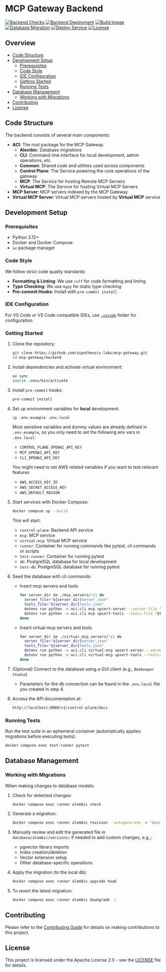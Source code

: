 # MCP Gateway Backend

[![Backend Checks](https://github.com/aipotheosis-labs/mcp-gateway/actions/workflows/backend-checks.yml/badge.svg)](https://github.com/aipotheosis-labs/mcp-gateway/actions/workflows/backend-checks.yml)
[![Backend Deployment](https://github.com/aipotheosis-labs/mcp-gateway/actions/workflows/backend-deployment.yml/badge.svg)](https://github.com/aipotheosis-labs/mcp-gateway/actions/workflows/backend-deployment.yml)
[![Build Image](https://github.com/aipotheosis-labs/mcp-gateway/actions/workflows/ecs-build-image.yml/badge.svg)](https://github.com/aipotheosis-labs/mcp-gateway/actions/workflows/ecs-build-image.yml)
[![Database Migration](https://github.com/aipotheosis-labs/mcp-gateway/actions/workflows/ecs-db-migration.yml/badge.svg)](https://github.com/aipotheosis-labs/mcp-gateway/actions/workflows/ecs-db-migration.yml)
[![Deploy Service](https://github.com/aipotheosis-labs/mcp-gateway/actions/workflows/ecs-deploy-service.yml/badge.svg)](https://github.com/aipotheosis-labs/mcp-gateway/actions/workflows/ecs-deploy-service.yml)
[![License](https://img.shields.io/badge/License-Apache_2.0-blue.svg)](https://opensource.org/licenses/Apache-2.0)

## Overview

- [Code Structure](#code-structure)
- [Development Setup](#development-setup)
   - [Prerequisites](#prerequisites)
   - [Code Style](#code-style)
   - [IDE Configuration](#ide-configuration)
   - [Getting Started](#getting-started)
   - [Running Tests](#running-tests)
- [Database Management](#database-management)
   - [Working with Migrations](#working-with-migrations)
- [Contributing](#contributing)
- [License](#license)


## Code Structure

The backend consists of several main components:

- **ACI**: The root package for the MCP Gateway.
  - **Alembic**: Database migrations
  - **CLI**: Command-line interface for local development, admin operations, etc.
  - **Common**: Shared code and utilities used across components
  - **Control Plane**: The Service powering the core operations of the gateway
  - **MCP**: The Service for hosting Remote MCP Servers
  - **Virtual MCP**: The Service for hosting Virtual MCP Servers
- **MCP Server**: MCP servers indexed by the MCP Gateway
- **Virtual MCP Server**: Virtual MCP servers hosted by **Virtual MCP** service

## Development Setup

### Prerequisites

- Python 3.12+
- Docker and Docker Compose
- `uv` package manager

### Code Style

We follow strict code quality standards:

- **Formatting & Linting**: We use `ruff` for code formatting and linting
- **Type Checking**: We use `mypy` for static type checking
- **Pre-commit Hooks**: Install with `pre-commit install`

### IDE Configuration

For VS Code or VS Code compatible IDEs, use [`.vscode`](../.vscode) folder for configuration.

### Getting Started

1. Clone the repository:

   ```bash
   git clone https://github.com/aipotheosis-labs/mcp-gateway.git
   cd mcp-gateway/backend
   ```

1. Install dependencies and activate virtual environment:

   ```bash
   uv sync
   source .venv/bin/activate
   ```

1. Install `pre-commit` hooks:

   ```bash
   pre-commit install
   ```

1. Set up environment variables for **local** development:

   ```bash
   cp .env.example .env.local
   ```

   Most sensitive variables and dummy values are already defined in `.env.example`, so you only need to set the following env vars in `.env.local`:

   - `CONTROL_PLANE_OPENAI_API_KEY`
   - `MCP_OPENAI_API_KEY`
   - `CLI_OPENAI_API_KEY`

   You might need to set AWS related variables if you want to test relevant features
   - `AWS_ACCESS_KEY_ID`
   - `AWS_SECRET_ACCESS_KEY`
   - `AWS_DEFAULT_REGION`

1. Start services with Docker Compose:

   ```bash
   docker compose up --build
   ```

   This will start:

   - `control-plane`: Backend API service
   - `mcp`: MCP service
   - `virtual-mcp`: Virtual MCP service
   - `runner`: Container for running commands like pytest, cli commands or scripts
   - `test-runner`: Container for running pytest
   - `db`: PostgreSQL database for local development
   - `test-db`: PostgreSQL database for running pytest

1. Seed the database with cli commands:

   - Insert mcp servers and tools

      ```bash
      for server_dir in ./mcp_servers/*/; do
        server_file="${server_dir}server.json"
        tools_file="${server_dir}tools.json"
        dotenv run python -m aci.cli mcp upsert-server --server-file "$server_file"
        dotenv run python -m aci.cli mcp upsert-tools --tools-file "$tools_file"
      done
      ```

   - Insert virtual mcp servers and tools

      ```bash
      for server_dir in ./virtual_mcp_servers/*/; do
        server_file="${server_dir}server.json"
        tools_file="${server_dir}tools.json"
        dotenv run python -m aci.cli virtual-mcp upsert-server --server-file "$server_file"
        dotenv run python -m aci.cli virtual-mcp upsert-tools --tools-file "$tools_file"
      done
      ```

1. (Optional) Connect to the database using a GUI client (e.g., `Beekeeper Studio`)

   - Parameters for the db connection can be found in the `.env.local` file you created in step 4.

1. Access the API documentation at:

   ```bash
   http://localhost:8000/v1/control-plane/docs
   ```

### Running Tests

Run the test suite in an ephemeral container (automatically applies migrations before executing tests):

```bash
docker compose exec test-runner pytest
```

## Database Management

### Working with Migrations

When making changes to database models:

1. Check for detected changes:

   ```bash
   docker compose exec runner alembic check
   ```

1. Generate a migration:

   ```bash
   docker compose exec runner alembic revision --autogenerate -m "description of changes"
   ```

1. Manually review and edit the generated file in `database/alembic/versions/` if needed to add custom changes, e.g.,:

   - pgvector library imports
   - Index creation/deletion
   - Vector extension setup
   - Other database-specific operations

1. Apply the migration (to the local db):

   ```bash
   docker compose exec runner alembic upgrade head
   ```

1. To revert the latest migration:

   ```bash
   docker compose exec runner alembic downgrade -1
   ```

## Contributing

Please refer to the [Contributing Guide](../CONTRIBUTING.md) for details on making contributions to this project.

## License

This project is licensed under the Apache License 2.0 - see the [LICENSE](../LICENSE) file for details.
